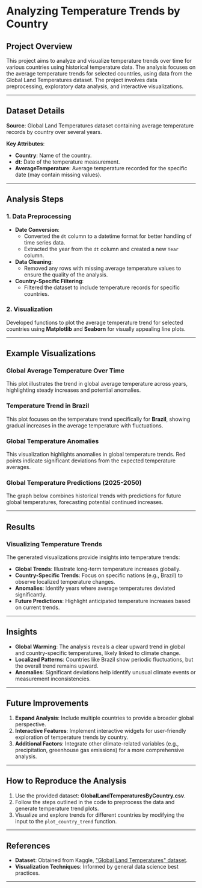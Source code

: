 # Analyzing Temperature Trends by Country

## Project Overview
This project aims to analyze and visualize temperature trends over time for various countries using historical temperature data. The analysis focuses on the average temperature trends for selected countries, using data from the Global Land Temperatures dataset. The project involves data preprocessing, exploratory data analysis, and interactive visualizations.

---

## Dataset Details
**Source**: Global Land Temperatures dataset containing average temperature records by country over several years.

**Key Attributes**:
- **Country**: Name of the country.  
- **dt**: Date of the temperature measurement.  
- **AverageTemperature**: Average temperature recorded for the specific date (may contain missing values).

---

## Analysis Steps

### 1. Data Preprocessing  
- **Date Conversion**:  
  - Converted the `dt` column to a datetime format for better handling of time series data.  
  - Extracted the year from the `dt` column and created a new `Year` column.  
- **Data Cleaning**:  
  - Removed any rows with missing average temperature values to ensure the quality of the analysis.  
- **Country-Specific Filtering**:  
  - Filtered the dataset to include temperature records for specific countries.

### 2. Visualization  
Developed functions to plot the average temperature trend for selected countries using **Matplotlib** and **Seaborn** for visually appealing line plots.

---

## Example Visualizations

### Global Average Temperature Over Time  
This plot illustrates the trend in global average temperature across years, highlighting steady increases and potential anomalies.  

### Temperature Trend in Brazil  
This plot focuses on the temperature trend specifically for **Brazil**, showing gradual increases in the average temperature with fluctuations.  

### Global Temperature Anomalies  
This visualization highlights anomalies in global temperature trends. Red points indicate significant deviations from the expected temperature averages.  

### Global Temperature Predictions (2025-2050)  
The graph below combines historical trends with predictions for future global temperatures, forecasting potential continued increases.  

---

## Results

### Visualizing Temperature Trends  
The generated visualizations provide insights into temperature trends:
- **Global Trends**: Illustrate long-term temperature increases globally.  
- **Country-Specific Trends**: Focus on specific nations (e.g., Brazil) to observe localized temperature changes.  
- **Anomalies**: Identify years where average temperatures deviated significantly.  
- **Future Predictions**: Highlight anticipated temperature increases based on current trends.

---

## Insights

- **Global Warming**: The analysis reveals a clear upward trend in global and country-specific temperatures, likely linked to climate change.  
- **Localized Patterns**: Countries like Brazil show periodic fluctuations, but the overall trend remains upward.  
- **Anomalies**: Significant deviations help identify unusual climate events or measurement inconsistencies.

---

## Future Improvements

1. **Expand Analysis**: Include multiple countries to provide a broader global perspective.  
2. **Interactive Features**: Implement interactive widgets for user-friendly exploration of temperature trends by country.  
3. **Additional Factors**: Integrate other climate-related variables (e.g., precipitation, greenhouse gas emissions) for a more comprehensive analysis.

---

## How to Reproduce the Analysis

1. Use the provided dataset: **GlobalLandTemperaturesByCountry.csv**.  
2. Follow the steps outlined in the code to preprocess the data and generate temperature trend plots.  
3. Visualize and explore trends for different countries by modifying the input to the `plot_country_trend` function.

---

## References

- **Dataset**: Obtained from Kaggle, ["Global Land Temperatures" dataset](https://www.kaggle.com/datasets).  
- **Visualization Techniques**: Informed by general data science best practices.

---

